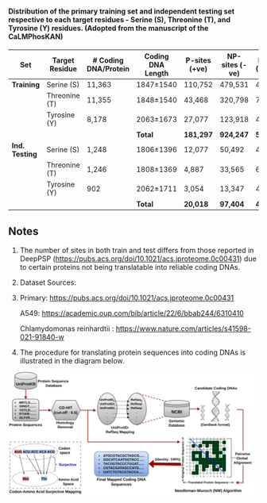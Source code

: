 #### Distribution of the primary training set and independent testing set respective to each target residues - Serine (S), Threonine (T), and Tyrosine (Y) residues. (Adopted from the manuscript of the CaLMPhosKAN)

| Set            | Target Residue | # Coding DNA/Protein | Coding DNA Length | P-sites (+ve) | NP-sites (-ve) | Ratio (NP:P) |
|----------------|----------------|-----------------------|-------------------|----------------|-----------------|---------------|
| **Training**    | Serine (S)     | 11,363                | 1847±1540         | 110,752        | 479,531         | 4.33:1       |
|                | Threonine (T)  | 11,355                | 1848±1540         | 43,468         | 320,798         | 7.38:1       |
|                | Tyrosine (Y)   | 8,178                 | 2063±1673         | 27,077         | 123,918         | 4.57:1       |
|       |                |               |           **Total**         |    **181,297**    |               **924,247**   | **5.09:1**       |
| **Ind. Testing**| Serine (S)     | 1,248                 | 1806±1396         | 12,077         | 50,492          | 4.18:1       |
|                | Threonine (T)  | 1,246                 | 1808±1369         | 4,887          | 33,565          | 6.87:1       |
|                | Tyrosine (Y)   | 902                   | 2062±1711         | 3,054          | 13,347          | 4.37:1       |
|      |                |                |            **Total**        |      **20,018**    |          **97,404**        | **4.90:1**       |


## Notes

1. The number of sites in both train and test differs from those reported in DeepPSP (https://pubs.acs.org/doi/10.1021/acs.jproteome.0c00431) due to certain proteins not being translatable into reliable coding DNAs.
2. Dataset Sources:
3. 
   Primary: https://pubs.acs.org/doi/10.1021/acs.jproteome.0c00431
   
   A549: https://academic.oup.com/bib/article/22/6/bbab244/6310410
   
   Chlamydomonas reinhardtii : https://www.nature.com/articles/s41598-021-91840-w
   
4. The procedure for translating protein sequences into coding DNAs is illustrated in the diagram below.

![Translation Diagram](../images/Protein_translation.png) 
